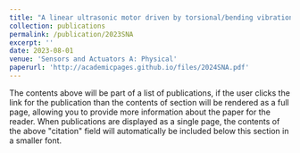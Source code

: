 ```yaml
---
title: "A linear ultrasonic motor driven by torsional/bending vibrations"
collection: publications
permalink: /publication/2023SNA
excerpt: ''
date: 2023-08-01
venue: 'Sensors and Actuators A: Physical'
paperurl: 'http://academicpages.github.io/files/2024SNA.pdf'
---
```


The contents above will be part of a list of publications, if the user clicks the link for the publication than the contents of section will be rendered as a full page, allowing you to provide more information about the paper for the reader. When publications are displayed as a single page, the contents of the above "citation" field will automatically be included below this section in a smaller font.
